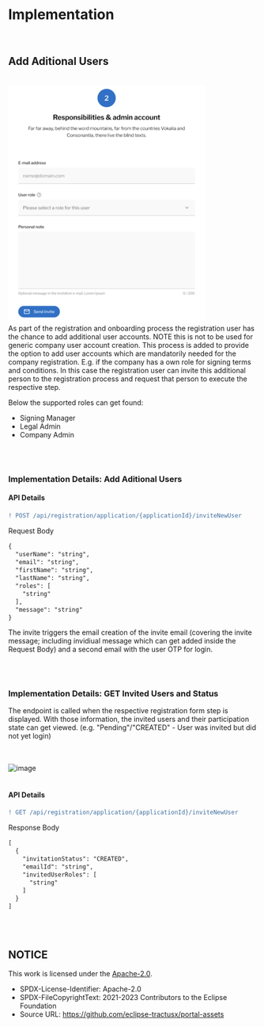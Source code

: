 # Implementation

<br>

## Add Aditional Users

<br>
<img width="400" alt="image" src="https://raw.githubusercontent.com/eclipse-tractusx/portal-assets/main/docs/static/registration-invite-user.png">
<br>
As part of the registration and onboarding process the registration user has the chance to add additional user accounts. NOTE this is not to be used for generic company user account creation. This process is added to provide the option to add user accounts which are mandatorily needed for the company registration. E.g. if the company has a own role for signing terms and conditions. In this case the registration user can invite this additional person to the registration process and request that person to execute the respective step.

Below the supported roles can get found:

- Signing Manager
- Legal Admin
- Company Admin

<br>
<br>

### Implementation Details: Add Aditional Users

#### API Details

```diff
! POST /api/registration/application/{applicationId}/inviteNewUser
```

Request Body

    {
      "userName": "string",
      "email": "string",
      "firstName": "string",
      "lastName": "string",
      "roles": [
        "string"
      ],
      "message": "string"
    }

The invite triggers the email creation of the invite email (covering the invite message; including invidiual message which can get added inside the Request Body) and a second email with the user OTP for login.

<br>
<br>

### Implementation Details: GET Invited Users and Status

The endpoint is called when the respective registration form step is displayed.
With those information, the invited users and their participation state can get viewed.
(e.g. "Pending"/"CREATED" - User was invited but did not yet login)

<br>
<br>
<img width="780" alt="image" src="https://github.com/catenax-ng/tx-portal-assets/assets/94133633/26970fd9-47ff-4a3e-8d49-c84c00745177">
<br>
<br>

#### API Details

```diff
! GET /api/registration/application/{applicationId}/inviteNewUser
```

Response Body

    [
      {
        "invitationStatus": "CREATED",
        "emailId": "string",
        "invitedUserRoles": [
          "string"
        ]
      }
    ]

<br>
<br>

## NOTICE

This work is licensed under the [Apache-2.0](https://www.apache.org/licenses/LICENSE-2.0).

- SPDX-License-Identifier: Apache-2.0
- SPDX-FileCopyrightText: 2021-2023 Contributors to the Eclipse Foundation
- Source URL: https://github.com/eclipse-tractusx/portal-assets

